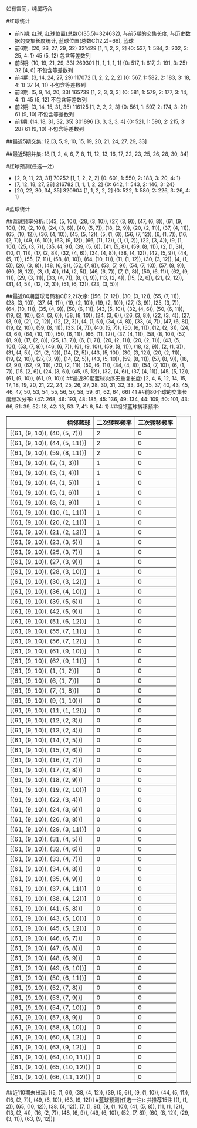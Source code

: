 <!-- 
.. title: 大乐透16034期(2016-03-26)数据分析报告
.. slug: dlott-16034-2016-03-26-report
.. date: 2016-03-27 08:00:00 UTC+08:00
.. tags: Lottery
.. link: 
.. description: 
.. type: text
-->

如有雷同，纯属巧合

<!-- TEASER_END-->

#红球统计

- 前N期: 红球, 红球位置(总数C(35,5)=324632), 与前5期的交集长度, 与历史数据的交集长度统计, 蓝球位置(总数C(12,2)=66), 蓝球
- 前6期: (20, 26, 27, 29, 32) 321429 [1, 1, 2, 2, 2] {0: 537, 1: 584, 2: 202, 3: 25, 4: 1} 45 (5, 12) 包含等差数列
- 前5期: (10, 19, 21, 29, 33) 269301 [1, 1, 1, 1, 1] {0: 517, 1: 617, 2: 191, 3: 25} 32 (4, 6) 不包含等差数列
- 前4期: (3, 14, 24, 27, 29) 117072 [1, 2, 2, 2, 2] {0: 567, 1: 582, 2: 183, 3: 18, 4: 1} 37 (4, 11) 不包含等差数列
- 前3期: (5, 9, 14, 20, 33) 165739 [1, 2, 3, 3, 3] {0: 581, 1: 579, 2: 177, 3: 14, 4: 1} 45 (5, 12) 不包含等差数列
- 前2期: (3, 14, 15, 31, 35) 116125 [1, 2, 2, 2, 3] {0: 561, 1: 597, 2: 174, 3: 21} 61 (9, 10) 不包含等差数列
- 前1期: (14, 18, 31, 32, 35) 301896 [3, 3, 3, 3, 4] {0: 521, 1: 590, 2: 215, 3: 28} 61 (9, 10) 不包含等差数列

##最近5期交集:
12,[3, 5, 9, 10, 15, 19, 20, 21, 24, 27, 29, 33]

##最近5期并集:
18,[1, 2, 4, 6, 7, 8, 11, 12, 13, 16, 17, 22, 23, 25, 26, 28, 30, 34]

#红球预测(任选一注)

- [2, 9, 11, 23, 31] 70252 [1, 1, 2, 2, 2] {0: 601, 1: 550, 2: 183, 3: 20, 4: 1}
- [7, 12, 18, 27, 28] 216782 [1, 1, 1, 2, 2] {0: 642, 1: 543, 2: 146, 3: 24}
- [20, 22, 30, 34, 35] 320904 [1, 1, 2, 2, 2] {0: 522, 1: 580, 2: 226, 3: 26, 4: 1}

#蓝球统计

##蓝球频率分析:
[(43, (5, 10)), (28, (3, 10)), (27, (3, 9)), (47, (6, 8)), (61, (9, 10)), (19, (2, 10)), (24, (3, 6)), (40, (5, 7)), (18, (2, 9)), (20, (2, 11)), (37, (4, 11)), (65, (10, 12)), (36, (4, 10)), (45, (5, 12)), (5, (1, 6)), (56, (7, 12)), (6, (1, 7)), (16, (2, 7)), (49, (6, 10)), (63, (9, 12)), (66, (11, 12)), (1, (1, 2)), (22, (3, 4)), (9, (1, 10)), (25, (3, 7)), (35, (4, 9)), (39, (5, 6)), (41, (5, 8)), (59, (8, 11)), (2, (1, 3)), (10, (1, 11)), (17, (2, 8)), (32, (4, 6)), (34, (4, 8)), (38, (4, 12)), (42, (5, 9)), (44, (5, 11)), (55, (7, 11)), (58, (8, 10)), (64, (10, 11)), (11, (1, 12)), (30, (3, 12)), (4, (1, 5)), (26, (3, 8)), (48, (6, 9)), (52, (7, 8)), (53, (7, 9)), (54, (7, 10)), (57, (8, 9)), (60, (8, 12)), (3, (1, 4)), (14, (2, 5)), (46, (6, 7)), (7, (1, 8)), (50, (6, 11)), (62, (9, 11)), (29, (3, 11)), (33, (4, 7)), (8, (1, 9)), (13, (2, 4)), (15, (2, 6)), (21, (2, 12)), (31, (4, 5)), (12, (2, 3)), (51, (6, 12)), (23, (3, 5))]

##最近80期蓝球号码和C(12,2)次序:
 [(56, (7, 12)), (30, (3, 12)), (55, (7, 11)), (28, (3, 10)), (37, (4, 11)), (19, (2, 10)), (19, (2, 10)), (27, (3, 9)), (25, (3, 7)), (64, (10, 11)), (35, (4, 9)), (50, (6, 11)), (43, (5, 10)), (32, (4, 6)), (50, (6, 11)), (19, (2, 10)), (24, (3, 6)), (58, (8, 10)), (24, (3, 6)), (26, (3, 8)), (22, (3, 4)), (27, (3, 9)), (21, (2, 12)), (12, (2, 3)), (4, (1, 5)), (34, (4, 8)), (33, (4, 7)), (47, (6, 8)), (19, (2, 10)), (59, (8, 11)), (33, (4, 7)), (40, (5, 7)), (50, (6, 11)), (12, (2, 3)), (24, (3, 6)), (64, (10, 11)), (50, (6, 11)), (66, (11, 12)), (37, (4, 11)), (58, (8, 10)), (57, (8, 9)), (17, (2, 8)), (25, (3, 7)), (6, (1, 7)), (20, (2, 11)), (20, (2, 11)), (43, (5, 10)), (53, (7, 9)), (46, (6, 7)), (61, (9, 10)), (59, (8, 11)), (18, (2, 9)), (2, (1, 3)), (31, (4, 5)), (21, (2, 12)), (14, (2, 5)), (43, (5, 10)), (30, (3, 12)), (20, (2, 11)), (19, (2, 10)), (27, (3, 9)), (14, (2, 5)), (43, (5, 10)), (59, (8, 11)), (57, (8, 9)), (18, (2, 9)), (62, (9, 11)), (20, (2, 11)), (50, (6, 11)), (34, (4, 8)), (54, (7, 10)), (6, (1, 7)), (15, (2, 6)), (24, (3, 6)), (45, (5, 12)), (32, (4, 6)), (37, (4, 11)), (45, (5, 12)), (61, (9, 10)), (61, (9, 10))]
##最近80期蓝球次序无重复长度:
 [2, 4, 6, 12, 14, 15, 17, 18, 19, 20, 21, 22, 24, 25, 26, 27, 28, 30, 31, 32, 33, 34, 35, 37, 40, 43, 45, 46, 47, 50, 53, 54, 55, 56, 57, 58, 59, 61, 62, 64, 66] 41
##前80个球的交集长度频次分布:
{47: 268, 46: 193, 48: 185, 45: 136, 49: 134, 44: 109, 50: 101, 43: 66, 51: 39, 52: 18, 42: 13, 53: 7, 41: 6, 54: 1}
##相邻蓝球转移频率:
 <table border="1" class="table table-striped dataframe">
  <thead>
    <tr style="text-align: right;">
      <th>相邻蓝球</th>
      <th>二次转移频率</th>
      <th>三次转移频率</th>
    </tr>
  </thead>
  <tbody>
    <tr>
      <td>[(61, (9, 10)), (40, (5, 7))]</td>
      <td>2</td>
      <td>0</td>
    </tr>
    <tr>
      <td>[(61, (9, 10)), (44, (5, 11))]</td>
      <td>2</td>
      <td>0</td>
    </tr>
    <tr>
      <td>[(61, (9, 10)), (59, (8, 11))]</td>
      <td>2</td>
      <td>0</td>
    </tr>
    <tr>
      <td>[(61, (9, 10)), (2, (1, 3))]</td>
      <td>1</td>
      <td>0</td>
    </tr>
    <tr>
      <td>[(61, (9, 10)), (3, (1, 4))]</td>
      <td>1</td>
      <td>0</td>
    </tr>
    <tr>
      <td>[(61, (9, 10)), (4, (1, 5))]</td>
      <td>1</td>
      <td>0</td>
    </tr>
    <tr>
      <td>[(61, (9, 10)), (5, (1, 6))]</td>
      <td>1</td>
      <td>0</td>
    </tr>
    <tr>
      <td>[(61, (9, 10)), (8, (1, 9))]</td>
      <td>1</td>
      <td>0</td>
    </tr>
    <tr>
      <td>[(61, (9, 10)), (10, (1, 11))]</td>
      <td>1</td>
      <td>0</td>
    </tr>
    <tr>
      <td>[(61, (9, 10)), (20, (2, 11))]</td>
      <td>1</td>
      <td>0</td>
    </tr>
    <tr>
      <td>[(61, (9, 10)), (21, (2, 12))]</td>
      <td>1</td>
      <td>0</td>
    </tr>
    <tr>
      <td>[(61, (9, 10)), (23, (3, 5))]</td>
      <td>1</td>
      <td>0</td>
    </tr>
    <tr>
      <td>[(61, (9, 10)), (25, (3, 7))]</td>
      <td>1</td>
      <td>0</td>
    </tr>
    <tr>
      <td>[(61, (9, 10)), (27, (3, 9))]</td>
      <td>1</td>
      <td>0</td>
    </tr>
    <tr>
      <td>[(61, (9, 10)), (28, (3, 10))]</td>
      <td>1</td>
      <td>0</td>
    </tr>
    <tr>
      <td>[(61, (9, 10)), (30, (3, 12))]</td>
      <td>1</td>
      <td>0</td>
    </tr>
    <tr>
      <td>[(61, (9, 10)), (36, (4, 10))]</td>
      <td>1</td>
      <td>0</td>
    </tr>
    <tr>
      <td>[(61, (9, 10)), (39, (5, 6))]</td>
      <td>1</td>
      <td>0</td>
    </tr>
    <tr>
      <td>[(61, (9, 10)), (42, (5, 9))]</td>
      <td>1</td>
      <td>0</td>
    </tr>
    <tr>
      <td>[(61, (9, 10)), (51, (6, 12))]</td>
      <td>1</td>
      <td>0</td>
    </tr>
    <tr>
      <td>[(61, (9, 10)), (55, (7, 11))]</td>
      <td>1</td>
      <td>0</td>
    </tr>
    <tr>
      <td>[(61, (9, 10)), (56, (7, 12))]</td>
      <td>1</td>
      <td>0</td>
    </tr>
    <tr>
      <td>[(61, (9, 10)), (61, (9, 10))]</td>
      <td>1</td>
      <td>0</td>
    </tr>
    <tr>
      <td>[(61, (9, 10)), (62, (9, 11))]</td>
      <td>1</td>
      <td>0</td>
    </tr>
    <tr>
      <td>[(61, (9, 10)), (1, (1, 2))]</td>
      <td>0</td>
      <td>0</td>
    </tr>
    <tr>
      <td>[(61, (9, 10)), (6, (1, 7))]</td>
      <td>0</td>
      <td>0</td>
    </tr>
    <tr>
      <td>[(61, (9, 10)), (7, (1, 8))]</td>
      <td>0</td>
      <td>0</td>
    </tr>
    <tr>
      <td>[(61, (9, 10)), (9, (1, 10))]</td>
      <td>0</td>
      <td>0</td>
    </tr>
    <tr>
      <td>[(61, (9, 10)), (11, (1, 12))]</td>
      <td>0</td>
      <td>0</td>
    </tr>
    <tr>
      <td>[(61, (9, 10)), (12, (2, 3))]</td>
      <td>0</td>
      <td>0</td>
    </tr>
    <tr>
      <td>[(61, (9, 10)), (13, (2, 4))]</td>
      <td>0</td>
      <td>0</td>
    </tr>
    <tr>
      <td>[(61, (9, 10)), (14, (2, 5))]</td>
      <td>0</td>
      <td>0</td>
    </tr>
    <tr>
      <td>[(61, (9, 10)), (15, (2, 6))]</td>
      <td>0</td>
      <td>0</td>
    </tr>
    <tr>
      <td>[(61, (9, 10)), (16, (2, 7))]</td>
      <td>0</td>
      <td>0</td>
    </tr>
    <tr>
      <td>[(61, (9, 10)), (17, (2, 8))]</td>
      <td>0</td>
      <td>0</td>
    </tr>
    <tr>
      <td>[(61, (9, 10)), (18, (2, 9))]</td>
      <td>0</td>
      <td>0</td>
    </tr>
    <tr>
      <td>[(61, (9, 10)), (19, (2, 10))]</td>
      <td>0</td>
      <td>0</td>
    </tr>
    <tr>
      <td>[(61, (9, 10)), (22, (3, 4))]</td>
      <td>0</td>
      <td>0</td>
    </tr>
    <tr>
      <td>[(61, (9, 10)), (24, (3, 6))]</td>
      <td>0</td>
      <td>0</td>
    </tr>
    <tr>
      <td>[(61, (9, 10)), (26, (3, 8))]</td>
      <td>0</td>
      <td>0</td>
    </tr>
    <tr>
      <td>[(61, (9, 10)), (29, (3, 11))]</td>
      <td>0</td>
      <td>0</td>
    </tr>
    <tr>
      <td>[(61, (9, 10)), (31, (4, 5))]</td>
      <td>0</td>
      <td>0</td>
    </tr>
    <tr>
      <td>[(61, (9, 10)), (32, (4, 6))]</td>
      <td>0</td>
      <td>0</td>
    </tr>
    <tr>
      <td>[(61, (9, 10)), (33, (4, 7))]</td>
      <td>0</td>
      <td>0</td>
    </tr>
    <tr>
      <td>[(61, (9, 10)), (34, (4, 8))]</td>
      <td>0</td>
      <td>0</td>
    </tr>
    <tr>
      <td>[(61, (9, 10)), (35, (4, 9))]</td>
      <td>0</td>
      <td>0</td>
    </tr>
    <tr>
      <td>[(61, (9, 10)), (37, (4, 11))]</td>
      <td>0</td>
      <td>0</td>
    </tr>
    <tr>
      <td>[(61, (9, 10)), (38, (4, 12))]</td>
      <td>0</td>
      <td>0</td>
    </tr>
    <tr>
      <td>[(61, (9, 10)), (41, (5, 8))]</td>
      <td>0</td>
      <td>0</td>
    </tr>
    <tr>
      <td>[(61, (9, 10)), (43, (5, 10))]</td>
      <td>0</td>
      <td>0</td>
    </tr>
    <tr>
      <td>[(61, (9, 10)), (45, (5, 12))]</td>
      <td>0</td>
      <td>0</td>
    </tr>
    <tr>
      <td>[(61, (9, 10)), (46, (6, 7))]</td>
      <td>0</td>
      <td>0</td>
    </tr>
    <tr>
      <td>[(61, (9, 10)), (47, (6, 8))]</td>
      <td>0</td>
      <td>0</td>
    </tr>
    <tr>
      <td>[(61, (9, 10)), (48, (6, 9))]</td>
      <td>0</td>
      <td>0</td>
    </tr>
    <tr>
      <td>[(61, (9, 10)), (49, (6, 10))]</td>
      <td>0</td>
      <td>0</td>
    </tr>
    <tr>
      <td>[(61, (9, 10)), (50, (6, 11))]</td>
      <td>0</td>
      <td>0</td>
    </tr>
    <tr>
      <td>[(61, (9, 10)), (52, (7, 8))]</td>
      <td>0</td>
      <td>0</td>
    </tr>
    <tr>
      <td>[(61, (9, 10)), (53, (7, 9))]</td>
      <td>0</td>
      <td>0</td>
    </tr>
    <tr>
      <td>[(61, (9, 10)), (54, (7, 10))]</td>
      <td>0</td>
      <td>0</td>
    </tr>
    <tr>
      <td>[(61, (9, 10)), (57, (8, 9))]</td>
      <td>0</td>
      <td>0</td>
    </tr>
    <tr>
      <td>[(61, (9, 10)), (58, (8, 10))]</td>
      <td>0</td>
      <td>0</td>
    </tr>
    <tr>
      <td>[(61, (9, 10)), (60, (8, 12))]</td>
      <td>0</td>
      <td>0</td>
    </tr>
    <tr>
      <td>[(61, (9, 10)), (63, (9, 12))]</td>
      <td>0</td>
      <td>0</td>
    </tr>
    <tr>
      <td>[(61, (9, 10)), (64, (10, 11))]</td>
      <td>0</td>
      <td>0</td>
    </tr>
    <tr>
      <td>[(61, (9, 10)), (65, (10, 12))]</td>
      <td>0</td>
      <td>0</td>
    </tr>
    <tr>
      <td>[(61, (9, 10)), (66, (11, 12))]</td>
      <td>0</td>
      <td>0</td>
    </tr>
  </tbody>
</table>
##近110期未出现:
 [(5, (1, 6)), (38, (4, 12)), (39, (5, 6)), (9, (1, 10)), (44, (5, 11)), (16, (2, 7)), (49, (6, 10)), (63, (9, 12))]
#蓝球预测(任选一注):
共推荐15注
 [(1, (1, 2)), (65, (10, 12)), (38, (4, 12)), (7, (1, 8)), (9, (1, 10)), (41, (5, 8)), (11, (1, 12)), (13, (2, 4)), (16, (2, 7)), (48, (6, 9)), (49, (6, 10)), (52, (7, 8)), (60, (8, 12)), (29, (3, 11)), (63, (9, 12))]

